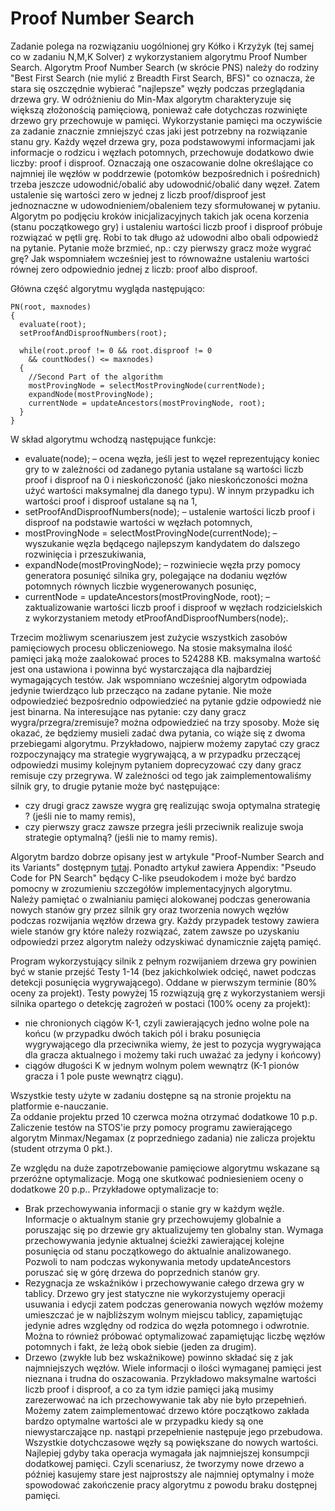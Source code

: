 # Proof Number Search
Zadanie polega na rozwiązaniu uogólnionej gry Kółko i Krzyżyk (tej samej co w zadaniu N,M,K Solver) z wykorzystaniem algorytmu Proof Number Search. Algorytm Proof Number Search (w skrócie PNS) należy do rodziny "Best First Search (nie mylić z Breadth First Search, BFS)" co oznacza, że stara się oszczędnie wybierać "najlepsze" węzły podczas przeglądania drzewa gry. W odróżnieniu do Min-Max algorytm charakteryzuje się większą złożonością pamięciową, ponieważ całe dotychczas rozwinięte drzewo gry przechowuje w pamięci. Wykorzystanie pamięci ma oczywiście za zadanie znacznie zmniejszyć czas jaki jest potrzebny na rozwiązanie stanu gry.
Każdy węzeł drzewa gry, poza podstawowymi informacjami jak informacje o rodzicu i węzłach potomnych, przechowuje dodatkowo dwie liczby: proof i disproof. Oznaczają one oszacowanie dolne określające co najmniej ile węzłów w poddrzewie (potomków bezpośrednich i pośrednich) trzeba jeszcze udowodnić/obalić aby udowodnić/obalić dany węzeł. Zatem ustalenie się wartości zero w jednej z liczb proof/disproof jest jednoznaczne w udowodnieniem/obaleniem tezy sformułowanej w pytaniu.
Algorytm po podjęciu kroków inicjalizacyjnych takich jak ocena korzenia (stanu początkowego gry) i ustaleniu wartości liczb proof i disproof próbuje rozwiązać w pętli grę. Robi to tak długo aż udowodni albo obali odpowiedź na pytanie. Pytanie może brzmieć, np.: czy pierwszy gracz może wygrać grę? Jak wspomniałem wcześniej jest to równoważne ustaleniu wartości równej zero odpowiednio jednej z liczb: proof albo disproof. 

Główna część algorytmu wygląda następująco:
```
PN(root, maxnodes)
{
  evaluate(root);
  setProofAndDisproofNumbers(root);
  
  while(root.proof != 0 && root.disproof != 0
    && countNodes() <= maxnodes)
  {
    //Second Part of the algorithm
    mostProvingNode = selectMostProvingNode(currentNode);
    expandNode(mostProvingNode);
    currentNode = updateAncestors(mostProvingNode, root);
  }
}
```

W skład algorytmu wchodzą następujące funkcje: 
-	evaluate(node); – ocena węzła, jeśli jest to węzeł reprezentujący koniec gry to w zależności od zadanego pytania ustalane są wartości liczb proof i disproof na 0 i nieskończoność (jako nieskończoności można użyć wartości maksymalnej dla danego typu). W innym przypadku ich wartości proof i disproof ustalane są na 1,
-	setProofAndDisproofNumbers(node); – ustalenie wartości liczb proof i disproof na podstawie wartości w węzłach potomnych,
-	mostProvingNode = selectMostProvingNode(currentNode); – wyszukanie węzla będącego najlepszym kandydatem do dalszego rozwinięcia i przeszukiwania,
-	expandNode(mostProvingNode); – rozwiniecie węzła przy pomocy generatora posunięć silnika gry, polegające na dodaniu węzłów potomnych równych liczbie wygenerowanych posunięc,
-	currentNode = updateAncestors(mostProvingNode, root); – zaktualizowanie wartości liczb proof i disproof w węzłach rodzicielskich z wykorzystaniem metody etProofAndDisproofNumbers(node);.

Trzecim możliwym scenariuszem jest zużycie wszystkich zasobów pamięciowych procesu obliczeniowego. Na stosie maksymalna ilość pamięci jaką może zaalokować proces to 524288 KB. maksymalna wartość jest ona ustawiona i powinna być wystarczająca dla najbardziej wymagających testów.
Jak wspomniano wcześniej algorytm odpowiada jedynie twierdząco lub przecząco na zadane pytanie. Nie może odpowiedzieć bezpośrednio odpowiedzieć na pytanie gdzie odpowiedź nie jest binarna. Na interesujące nas pytanie: czy dany gracz wygra/przegra/zremisuje? można odpowiedzieć na trzy sposoby. Może się okazać, że będziemy musieli zadać dwa pytania, co wiąże się z dwoma przebiegami algorytmu.  Przykładowo, najpierw możemy zapytać czy gracz rozpoczynający ma strategie wygrywającą, a w przypadku przeczącej odpowiedzi musimy kolejnym pytaniem doprecyzować czy dany gracz remisuje czy przegrywa. W zależności od tego jak zaimplementowaliśmy silnik gry, to drugie pytanie może być następujące: 
-	czy drugi gracz zawsze wygra grę realizując swoja optymalna strategię ? (jeśli nie to mamy remis),
-	czy pierwszy gracz zawsze przegra jeśli przeciwnik realizuje swoja strategie optymalną? (jeśli nie to mamy remis).

Algorytm bardzo dobrze opisany jest w artykule "Proof-Number Search and its Variants" dostępnym [tutaj](https://dke.maastrichtuniversity.nl/m.winands/documents/pnchapter.pdf). Ponadto artykuł zawiera Appendix: "Pseudo Code for PN Search" będący C-like pseudokodem i może być bardzo pomocny w zrozumieniu szczegółów implementacyjnych algorytmu.   
Należy pamiętać o zwalnianiu pamięci alokowanej podczas generowania nowych stanów gry przez silnik gry oraz tworzenia nowych węzłów podczas rozwijania węzłów drzewa gry. Każdy przypadek testowy zawiera wiele stanów gry które należy rozwiązać, zatem zawsze po uzyskaniu odpowiedzi przez algorytm należy odzyskiwać dynamicznie zajętą pamięć.

Program wykorzystujący silnik z pełnym rozwijaniem drzewa gry powinien być w stanie przejść Testy 1-14 (bez jakichkolwiek odcięć, nawet podczas detekcji posunięcia wygrywającego). Oddane w pierwszym terminie (80% oceny za projekt).
Testy powyżej 15 rozwiązują grę z wykorzystaniem wersji silnika opartego o detekcję zagrożeń w postaci (100% oceny za projekt):
-	nie chronionych ciągów K-1, czyli zawierających jedno wolne pole na końcu (w przypadku dwóch takich pól i braku posunięcia wygrywającego dla przeciwnika wiemy, że jest to pozycja wygrywająca dla gracza aktualnego i możemy taki ruch uważać za jedyny i końcowy)
-	ciągów długości K w jednym wolnym polem wewnątrz (K-1 pionów gracza i 1 pole puste wewnątrz ciągu).

Wszystkie testy użyte w zadaniu dostępne są na stronie projektu na platformie e-nauczanie.  
Za oddanie projektu przed 10 czerwca można otrzymać dodatkowe 10 p.p.  
Zaliczenie testów na STOS'ie przy pomocy programu zawierającego algorytm Minmax/Negamax (z poprzedniego zadania) nie zalicza projektu (student otrzyma 0 pkt.).  

Ze względu na duże zapotrzebowanie pamięciowe algorytmu wskazane są przeróżne optymalizacje. Mogą one skutkować podniesieniem oceny o dodatkowe 20 p.p.. Przykładowe optymalizacje to:
-	Brak przechowywania informacji o stanie gry w każdym węźle. Informacje o aktualnym stanie gry przechowujemy globalnie a poruszając się po drzewie gry aktualizujemy ten globalny stan. Wymaga przechowywania jedynie aktualnej ścieżki zawierającej kolejne posunięcia od stanu początkowego do aktualnie analizowanego. Pozwoli to nam podczas wykonywania metody updateAncestors poruszać się w górę drzewa do poprzednich stanów gry.
-	Rezygnacja ze wskaźników i przechowywanie całego drzewa gry w tablicy. Drzewo gry jest statyczne nie wykorzystujemy operacji usuwania i edycji zatem podczas generowania nowych węzłów możemy umieszczać je w najbliższym wolnym miejscu tablicy, zapamiętując jedynie adres względny od rodzica do węzła potomnego i odwrotnie. Można to również próbować optymalizować zapamiętując liczbę węzłów potomnych i fakt, że leżą obok siebie (jeden za drugim).
-	Drzewo (zwykłe lub bez wskaźnikowe) powinno składać się z jak najmniejszych węzłów. Wiele informacji o ilości wymaganej pamięci jest nieznana i trudna do oszacowania. Przykładowo maksymalne wartości liczb proof i disproof, a co za tym idzie pamięci jaką musimy zarezerwować na ich przechowywanie tak aby nie było przepełnień. Możemy zatem zaimplementować drzewo które początkowo zakłada bardzo optymalne wartości ale w przypadku kiedy są one niewystarczające np. nastąpi przepełnienie następuje jego przebudowa. Wszystkie dotychczasowe węzły są powiększane do nowych wartości. Najlepiej gdyby taka operacja wymagała jak najmniejszej konsumpcji dodatkowej pamięci. Czyli scenariusz, że tworzymy nowe drzewo a później kasujemy stare jest najprostszy ale najmniej optymalny i może spowodować zakończenie pracy algorytmu z powodu braku dostępnej  pamięci.
